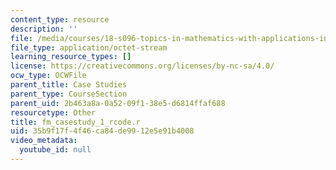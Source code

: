 ```yaml
---
content_type: resource
description: ''
file: /media/courses/18-s096-topics-in-mathematics-with-applications-in-finance-fall-2013/35b9f17f4f46ca84de9912e5e91b4008_fm_casestudy_1_rcode.r
file_type: application/octet-stream
learning_resource_types: []
license: https://creativecommons.org/licenses/by-nc-sa/4.0/
ocw_type: OCWFile
parent_title: Case Studies
parent_type: CourseSection
parent_uid: 2b463a8a-0a52-09f1-38e5-d6814ffaf688
resourcetype: Other
title: fm_casestudy_1_rcode.r
uid: 35b9f17f-4f46-ca84-de99-12e5e91b4008
video_metadata:
  youtube_id: null
---
```

